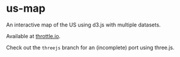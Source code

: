us-map
======

An interactive map of the US using d3.js with multiple datasets.

Available at [throttle.io](http://us-map.throttle.io/).

Check out the `threejs` branch for an (incomplete) port using three.js.
